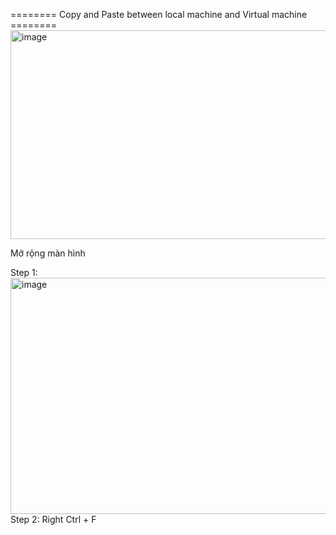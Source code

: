 ======== Copy and Paste between local machine and Virtual machine ======== 
<img width="966" height="334" alt="image" src="https://github.com/user-attachments/assets/45328911-8b24-49a6-8dd3-6a0e84135183" />


Mở rộng màn hình

Step 1:
  <img width="570" height="378" alt="image" src="https://github.com/user-attachments/assets/c97ba399-251a-438c-a945-b55542eaa59c" />
Step 2:
  Right Ctrl + F
